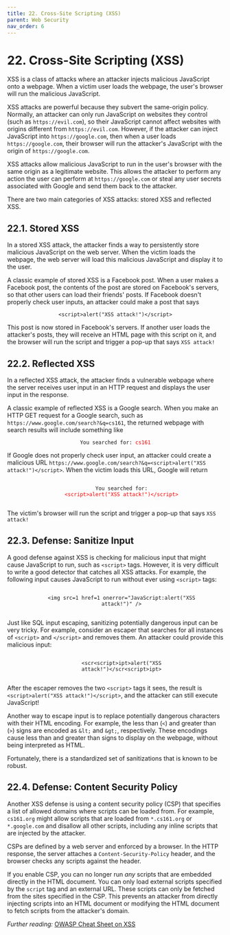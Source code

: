 ```yaml
---
title: 22. Cross-Site Scripting (XSS)
parent: Web Security
nav_order: 6
---
```


# 22. Cross-Site Scripting (XSS)

XSS is a class of attacks where an attacker injects malicious JavaScript onto a webpage. When a victim user loads the webpage, the user's browser will run the malicious JavaScript.

XSS attacks are powerful because they subvert the same-origin policy. Normally, an attacker can only run JavaScript on websites they control (such as `https://evil.com`), so their JavaScript cannot affect websites with origins different from `https://evil.com`. However, if the attacker can inject JavaScript into `https://google.com`, then when a user loads `https://google.com`, their browser will run the attacker's JavaScript with the origin of `https://google.com`.

XSS attacks allow malicious JavaScript to run in the user's browser with the same origin as a legitimate website. This allows the attacker to perform any action the user can perform at `https://google.com` or steal any user secrets associated with Google and send them back to the attacker.

There are two main categories of XSS attacks: stored XSS and reflected XSS.

## 22.1. Stored XSS

In a stored XSS attack, the attacker finds a way to persistently store malicious JavaScript on the web server. When the victim loads the webpage, the web server will load this malicious JavaScript and display it to the user.

A classic example of stored XSS is a Facebook post. When a user makes a Facebook post, the contents of the post are stored on Facebook's servers, so that other users can load their friends' posts. If Facebook doesn't properly check user inputs, an attacker could make a post that says

<p style="text-align: center">
  <code>&lt;script&gt;alert(&quot;XSS attack!&quot;)&lt;/script&gt;</code>
</p>

This post is now stored in Facebook's servers. If another user loads the attacker's posts, they will receive an HTML page with this script on it, and the browser will run the script and trigger a pop-up that says `XSS attack!`

## 22.2. Reflected XSS

In a reflected XSS attack, the attacker finds a vulnerable webpage where the server receives user input in an HTTP request and displays the user input in the response.

A classic example of reflected XSS is a Google search. When you make an HTTP GET request for a Google search, such as `https://www.google.com/search?&q=cs161`, the returned webpage with search results will include something like

<p style="text-align: center">
  <code>You searched for: <span style="color: red">cs161</span></code>
</p>

If Google does not properly check user input, an attacker could create a malicious URL `https://www.google.com/search?&q=<script>alert("XSS attack!")</script>`. When the victim loads this URL, Google will return

<p style="text-align: center">
  <code>
    You searched for:
    <span style="color: red"
      >&lt;script&gt;alert(&quot;XSS attack!&quot;)&lt;/script&gt;</span
    >
  </code>
</p>

The victim's browser will run the script and trigger a pop-up that says `XSS attack!`

## 22.3. Defense: Sanitize Input

A good defense against XSS is checking for malicious input that might cause JavaScript to run, such as `<script>` tags. However, it is very difficult to write a good detector that catches all XSS attacks. For example, the following input causes JavaScript to run without ever using `<script>` tags:

<p style="text-align: center">
  <code>
    &lt;img src=1 href=1 onerror=&quot;JavaScript:alert(&quot;XSS
    attack!&quot;)&quot; /&gt;
  </code>
</p>

Just like SQL input escaping, sanitizing potentially dangerous input can be very tricky. For example, consider an escaper that searches for all instances of `<script>` and `</script>` and removes them. An attacker could provide this malicious input:

<p style="text-align: center">
  <code>
    &lt;scr&lt;script&gt;ipt&gt;alert(&quot;XSS
    attack!&quot;)&lt;/scr&lt;script&gt;ipt&gt;
  </code>
</p>

After the escaper removes the two `<script>` tags it sees, the result is `<script>alert("XSS attack!")</script>`, and the attacker can still execute JavaScript!

Another way to escape input is to replace potentially dangerous characters with their HTML encoding. For example, the less than (`<`) and greater than (`>`) signs are encoded as `&lt;` and `&gt;`, respectively. These encodings cause less than and greater than signs to display on the webpage, without being interpreted as HTML.

Fortunately, there is a standardized set of sanitizations that is known to be robust.

## 22.4. Defense: Content Security Policy

Another XSS defense is using a content security policy (CSP) that specifies a list of allowed domains where scripts can be loaded from. For example, `cs161.org` might allow scripts that are loaded from `*.cs161.org` or `*.google.com` and disallow all other scripts, including any inline scripts that are injected by the attacker.

CSPs are defined by a web server and enforced by a browser. In the HTTP response, the server attaches a `Content-Security-Policy` header, and the browser checks any scripts against the header.

If you enable CSP, you can no longer run _any_ scripts that are embedded directly in the HTML document. You can only load external scripts specified by the `script` tag and an external URL. These scripts can only be fetched from the sites specified in the CSP. This prevents an attacker from directly injecting scripts into an HTML document or modifying the HTML document to fetch scripts from the attacker's domain.

_Further reading:_ [OWASP Cheat Sheet on XSS](https://owasp.org/www-community/attacks/xss/)
